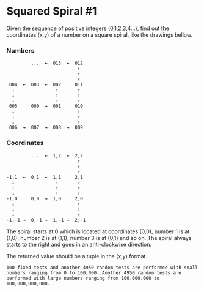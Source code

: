 # Squared Spiral #1

Given the sequence of positive integers (0,1,2,3,4...), find out the coordinates (x,y) of a number on a square spiral, like the drawings bellow.

### Numbers

             ...  ←  013  ←  012  
                              ↑  
                              ↑  
                              ↑  
     004  ←  003  ←  002     011  
      ↓               ↑       ↑  
      ↓               ↑       ↑  
      ↓               ↑       ↑  
     005     000  →  001     010  
      ↓                       ↑  
      ↓                       ↑  
      ↓                       ↑  
     006  →  007  →  008  →  009  

### Coordinates

             ...  ←  1,2  ←  2,2
                              ↑
                              ↑
                              ↑
    -1,1  ←  0,1  ←  1,1     2,1
      ↓               ↑       ↑
      ↓               ↑       ↑
      ↓               ↑       ↑
    -1,0     0,0  →  1,0     2,0
      ↓                       ↑
      ↓                       ↑
      ↓                       ↑
    -1,-1 →  0,-1 →  1,-1 →  2,-1

The spiral starts at 0 which is located at coordinates (0,0), number 1 is at (1,0), number 2 is at (1,1), number 3 is at (0,1) and so on. The spiral always starts to the right and goes in an anti-clockwise direction.

The returned value should be a tuple in the (x,y) format.

`100 fixed tests and another 4950 random tests are performed with small numbers ranging from 0 to 100,000 .Another 4950 random tests are performed with large numbers ranging from 100,000,000 to 100,000,000,000.`
